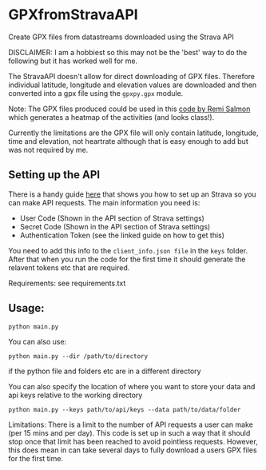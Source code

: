 # GPXfromStravaAPI
Create GPX files from datastreams downloaded using the Strava API

DISCLAIMER: I am a hobbiest so this may not be the 'best' way to do the following but it has worked well for me.

The StravaAPI doesn't allow for direct downloading of GPX files. Therefore individual latitude, longitude and elevation values are downloaded and then converted into a gpx file using the `gpxpy.gpx` module.

Note: The GPX files produced could be used in this [code by Remi Salmon](https://github.com/remisalmon/Strava-local-heatmap) which generates a heatmap of the activities (and looks class!).

Currently the limitations are the GPX file will only contain latitude, longitude, time and elevation, not heartrate although that is easy enough to add but was not required by me.

## Setting up the API
There is a handy guide [here](https://medium.com/swlh/using-python-to-connect-to-stravas-api-and-analyse-your-activities-dummies-guide-5f49727aac86) that shows you how to set up an Strava so you can make API requests. The main information you need is:
- User Code (Shown in the API section of Strava settings)
- Secret Code (Shown in the API section of Strava settings)
- Authentication Token (see the linked guide on how to get this)

You need to add this info to the `client_info.json file` in the `keys` folder. After that when you run the code for the first time it should generate the relavent tokens etc that are required.

Requirements: see requirements.txt

## Usage:
```
python main.py
```

You can also use:
```
python main.py --dir /path/to/directory
```
if the python file and folders etc are in a different directory

You can also specify the location of where you want to store your data and api keys relative to the working directory
```
python main.py --keys path/to/api/keys --data path/to/data/folder
```

Limitations:
There is a limit to the number of API requests a user can make (per 15 mins and per day). This code is set up in such a way that it should stop once that limit has been reached to avoid pointless requests. However, this does mean in can take several days to fully download a users GPX files for the first time.

